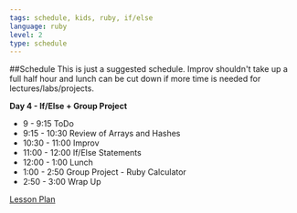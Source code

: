 ```yaml
---
tags: schedule, kids, ruby, if/else
language: ruby
level: 2
type: schedule
---
```


##Schedule
This is just a suggested schedule. Improv shouldn't take up a full half hour and lunch can be cut down if more time is needed for lectures/labs/projects.

**Day 4 - If/Else + Group Project**
+ 9 - 9:15 ToDo
+ 9:15 - 10:30 Review of Arrays and Hashes
+ 10:30 - 11:00 Improv
+ 11:00 - 12:00 If/Else Statements
+ 12:00 - 1:00 Lunch
+ 1:00 - 2:50 Group Project - Ruby Calculator
+ 2:50 - 3:00 Wrap Up

[Lesson Plan](https://docs.google.com/a/flatironschool.com/document/d/1Ave3y7NFJWPg4ioFpfxt0a1i4SDKc_KasvDhgtUVKVo/edit)
